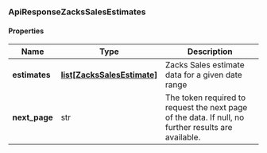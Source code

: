 

[//]: # (CLASS:ApiResponseZacksSalesEstimates)

[//]: # (KIND:object)

### ApiResponseZacksSalesEstimates

#### Properties

[//]: # (START_DEFINITION)

Name | Type | Description
------------ | ------------- | -------------
**estimates** | [**list[ZacksSalesEstimate]**](ZacksSalesEstimate.md) | Zacks Sales estimate data for a given date range &nbsp;
**next_page** | str | The token required to request the next page of the data. If null, no further results are available. &nbsp;

[//]: # (END_DEFINITION)


[//]: # (CONTAINED_CLASS:ZacksSalesEstimate)



